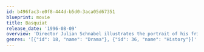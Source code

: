 ```yaml
---
id: b496fac3-e0f8-444d-b5d0-3aca05d67351
blueprint: movie
title: Basquiat
release_date: '1996-08-09'
overview: 'Director Julian Schnabel illustrates the portrait of his friend, the first Afro-American Pop Art artist Jean Michel Basquiat who unfortunately died at a young age and just as he was beginning to make a name for himself in the art world. Along side the biography of Basquiat are the artists and the art scene from the early 1980’s New York.'
genres: '[{"id": 18, "name": "Drama"}, {"id": 36, "name": "History"}]'
---
```

